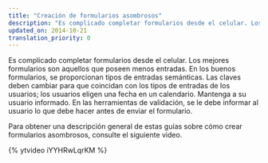 ```yaml
---
title: "Creación de formularios asombrosos"
description: "Es complicado completar formularios desde el celular. Los mejores formularios son aquellos que poseen menos entradas."
updated_on: 2014-10-21
translation_priority: 0
---
```


<p class="intro">
  Es complicado completar formularios desde el celular. Los mejores formularios son aquellos que poseen menos entradas. En los buenos formularios, se proporcionan tipos de entradas semánticas. Las claves deben cambiar para que coincidan con los tipos de entradas de los usuarios; los usuarios eligen una fecha en un calendario. Mantenga a su usuario informado. En las herramientas de validación, se le debe informar al usuario lo que debe hacer antes de enviar el formulario.
</p>

Para obtener una descripción general de estas guías sobre cómo crear formularios asombrosos, consulte el siguiente video.

{% ytvideo iYYHRwLqrKM %}

